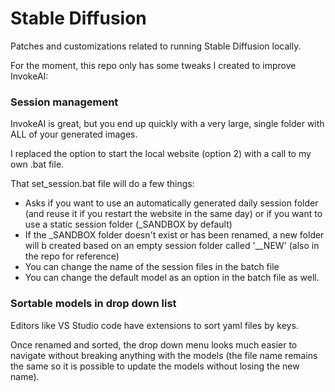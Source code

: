 # Stable Diffusion
Patches and customizations related to running Stable Diffusion locally.

For the moment, this repo only has some tweaks I created to improve InvokeAI:



### Session management

InvokeAI is great, but you end up quickly with a very large, single folder with ALL of your generated images.

I replaced the option to start the local website (option 2) with a call to my own .bat file.

That set_session.bat file will do a few things:

- Asks if you want to use an automatically generated daily session folder (and reuse it if you restart the website in the same day) or if you want to use a static session folder (_SANDBOX by default)
- If the _SANDBOX folder doesn't exist or has been renamed, a new folder will b created based on an empty session folder called '__NEW' (also in the repo for reference)
- You can change the name of the session files in the batch file
- You can change the default model as an option in the batch file as well.



### Sortable models in drop down list

Editors like VS Studio code have extensions to sort yaml files by keys.

Once renamed and sorted, the drop down menu looks much easier to navigate without breaking anything with the models (the file name remains the same so it is possible to update the models without losing the new name).
